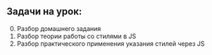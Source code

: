 ## Задачи на урок:

0. Разбор домашнего задания
1. Разбор теории работы со стилями в JS
2. Разбор практического применения указания стилей через JS
